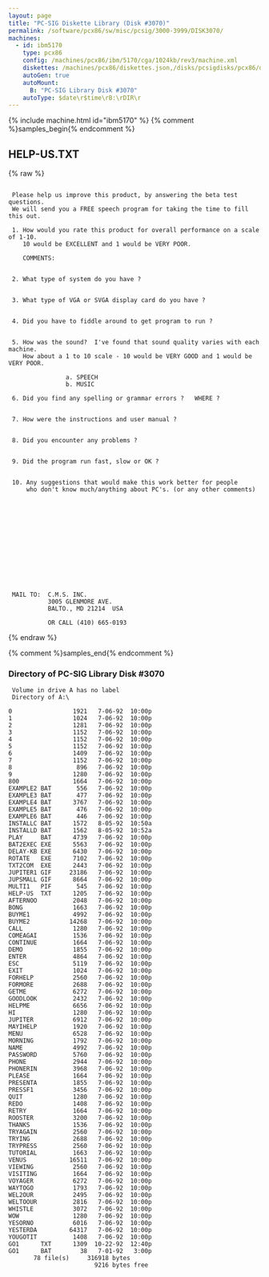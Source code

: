 ```yaml
---
layout: page
title: "PC-SIG Diskette Library (Disk #3070)"
permalink: /software/pcx86/sw/misc/pcsig/3000-3999/DISK3070/
machines:
  - id: ibm5170
    type: pcx86
    config: /machines/pcx86/ibm/5170/cga/1024kb/rev3/machine.xml
    diskettes: /machines/pcx86/diskettes.json,/disks/pcsigdisks/pcx86/diskettes.json
    autoGen: true
    autoMount:
      B: "PC-SIG Library Disk #3070"
    autoType: $date\r$time\rB:\rDIR\r
---
```


{% include machine.html id="ibm5170" %}
{% comment %}samples_begin{% endcomment %}

## HELP-US.TXT

{% raw %}
```

 Please help us improve this product, by answering the beta test questions.
 We will send you a FREE speech program for taking the time to fill this out.

 1. How would you rate this product for overall performance on a scale of 1-10.
    10 would be EXCELLENT and 1 would be VERY POOR.

    COMMENTS:


 2. What type of system do you have ?  


 3. What type of VGA or SVGA display card do you have ? 


 4. Did you have to fiddle around to get program to run ? 


 5. How was the sound?  I've found that sound quality varies with each machine.
    How about a 1 to 10 scale - 10 would be VERY GOOD and 1 would be VERY POOR.

                a. SPEECH
                b. MUSIC

 6. Did you find any spelling or grammar errors ?   WHERE ?


 7. How were the instructions and user manual ?


 8. Did you encounter any problems ?
 

 9. Did the program run fast, slow or OK ?
 

 10. Any suggestions that would make this work better for people
     who don't know much/anything about PC's. (or any other comments)














 MAIL TO:  C.M.S. INC.
           3005 GLENMORE AVE.
           BALTO., MD 21214  USA

           OR CALL (410) 665-0193
```
{% endraw %}

{% comment %}samples_end{% endcomment %}

### Directory of PC-SIG Library Disk #3070

     Volume in drive A has no label
     Directory of A:\

    0                 1921   7-06-92  10:00p
    1                 1024   7-06-92  10:00p
    2                 1281   7-06-92  10:00p
    3                 1152   7-06-92  10:00p
    4                 1152   7-06-92  10:00p
    5                 1152   7-06-92  10:00p
    6                 1409   7-06-92  10:00p
    7                 1152   7-06-92  10:00p
    8                  896   7-06-92  10:00p
    9                 1280   7-06-92  10:00p
    800               1664   7-06-92  10:00p
    EXAMPLE2 BAT       556   7-06-92  10:00p
    EXAMPLE3 BAT       477   7-06-92  10:00p
    EXAMPLE4 BAT      3767   7-06-92  10:00p
    EXAMPLE5 BAT       476   7-06-92  10:00p
    EXAMPLE6 BAT       446   7-06-92  10:00p
    INSTALLC BAT      1572   8-05-92  10:50a
    INSTALLD BAT      1562   8-05-92  10:52a
    PLAY     BAT      4739   7-06-92  10:00p
    BAT2EXEC EXE      5563   7-06-92  10:00p
    DELAY-KB EXE      6430   7-06-92  10:00p
    ROTATE   EXE      7102   7-06-92  10:00p
    TXT2COM  EXE      2443   7-06-92  10:00p
    JUPITER1 GIF     23186   7-06-92  10:00p
    JUPSMALL GIF      8664   7-06-92  10:00p
    MULTI1   PIF       545   7-06-92  10:00p
    HELP-US  TXT      1205   7-06-92  10:00p
    AFTERNOO          2048   7-06-92  10:00p
    BONG              1663   7-06-92  10:00p
    BUYME1            4992   7-06-92  10:00p
    BUYME2           14268   7-06-92  10:00p
    CALL              1280   7-06-92  10:00p
    COMEAGAI          1536   7-06-92  10:00p
    CONTINUE          1664   7-06-92  10:00p
    DEMO              1855   7-06-92  10:00p
    ENTER             4864   7-06-92  10:00p
    ESC               5119   7-06-92  10:00p
    EXIT              1024   7-06-92  10:00p
    FORHELP           2560   7-06-92  10:00p
    FORMORE           2688   7-06-92  10:00p
    GETME             6272   7-06-92  10:00p
    GOODLOOK          2432   7-06-92  10:00p
    HELPME            6656   7-06-92  10:00p
    HI                1280   7-06-92  10:00p
    JUPITER           6912   7-06-92  10:00p
    MAYIHELP          1920   7-06-92  10:00p
    MENU              6528   7-06-92  10:00p
    MORNING           1792   7-06-92  10:00p
    NAME              4992   7-06-92  10:00p
    PASSWORD          5760   7-06-92  10:00p
    PHONE             2944   7-06-92  10:00p
    PHONERIN          3968   7-06-92  10:00p
    PLEASE            1664   7-06-92  10:00p
    PRESENTA          1855   7-06-92  10:00p
    PRESSF1           3456   7-06-92  10:00p
    QUIT              1280   7-06-92  10:00p
    REDO              1408   7-06-92  10:00p
    RETRY             1664   7-06-92  10:00p
    ROOSTER           3200   7-06-92  10:00p
    THANKS            1536   7-06-92  10:00p
    TRYAGAIN          2560   7-06-92  10:00p
    TRYING            2688   7-06-92  10:00p
    TRYPRESS          2560   7-06-92  10:00p
    TUTORIAL          1663   7-06-92  10:00p
    VENUS            16511   7-06-92  10:00p
    VIEWING           2560   7-06-92  10:00p
    VISITING          1664   7-06-92  10:00p
    VOYAGER           6272   7-06-92  10:00p
    WAYTOGO           1793   7-06-92  10:00p
    WEL2OUR           2495   7-06-92  10:00p
    WELTOOUR          2816   7-06-92  10:00p
    WHISTLE           3072   7-06-92  10:00p
    WOW               1280   7-06-92  10:00p
    YESORNO           6016   7-06-92  10:00p
    YESTERDA         64317   7-06-92  10:00p
    YOUGOTIT          1408   7-06-92  10:00p
    GO1      TXT      1309  10-22-92  12:40p
    GO1      BAT        38   7-01-92   3:00p
           78 file(s)     316918 bytes
                            9216 bytes free
